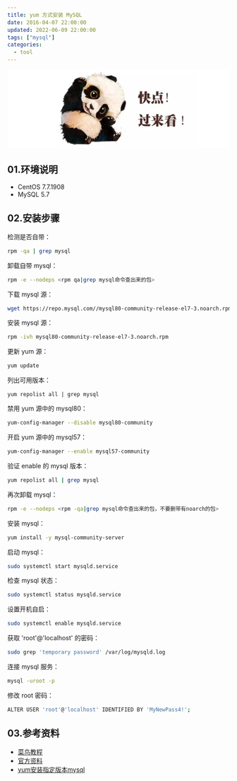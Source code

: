 ```yaml
---
title: yum 方式安装 MySQL
date: 2016-04-07 22:00:00
updated: 2022-06-09 22:00:00
tags: ["mysql"]
categories:
  - tool
---
```


![](https://raw.githubusercontent.com/zhoulii/figure-bed/main/fig/panda-banner-1.png)

<!-- more -->

## 01.环境说明

- CentOS 7.7.1908
- MySQL 5.7

## 02.安装步骤

检测是否自带：

```bash
rpm -qa | grep mysql
```

卸载自带 mysql：

```bash
rpm -e --nodeps <rpm qa|grep mysql命令查出来的包>
```

下载 mysql 源：

```bash
wget https://repo.mysql.com//mysql80-community-release-el7-3.noarch.rpm
```

安装 mysql 源：

```bash
rpm -ivh mysql80-community-release-el7-3.noarch.rpm
```

更新 yum 源：

```bash
yum update
```

列出可用版本：

```shell
yum repolist all | grep mysql
```

禁用 yum 源中的 mysql80：

```bash
yum-config-manager --disable mysql80-community
```

开启 yum 源中的 mysql57：

```bash
yum-config-manager --enable mysql57-community
```

验证 enable 的 mysql 版本：

```bash
yum repolist all | grep mysql
```

再次卸载 mysql：

```bash
rpm -e --nodeps <rpm -qa|grep mysql命令查出来的包，不要删带有noarch的包>
```

安装 mysql：

```bash
yum install -y mysql-community-server
```

启动 mysql：

```bash
sudo systemctl start mysqld.service
```

检查 mysql 状态：

```bash
sudo systemctl status mysqld.service
```

设置开机自启：

```bash
sudo systemctl enable mysqld.service
```

获取 'root'@'localhost' 的密码：

```bash
sudo grep 'temporary password' /var/log/mysqld.log
```

连接 mysql 服务：

```bash
mysql -uroot -p
```

修改 root 密码：

```bash
ALTER USER 'root'@'localhost' IDENTIFIED BY 'MyNewPass4!';
```

## 03.参考资料

- [菜鸟教程](https://www.runoob.com/mysql/mysql-install.html)
- [官方资料](https://dev.mysql.com/doc/mysql-yum-repo-quick-guide/en/)
- [yum安装指定版本mysql](https://www.cnblogs.com/zhylioooo/p/11084489.html)